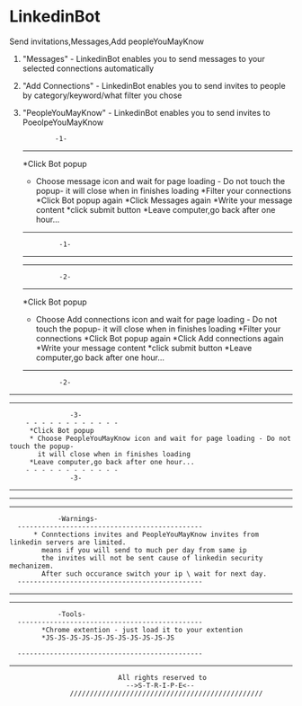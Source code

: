 # LinkedinBot
Send invitations,Messages,Add peopleYouMayKnow

1.   "Messages" - LinkedinBot enables you to send messages to your selected connections automatically
2.   "Add Connections"  - LinkedinBot enables you to send invites to people by category/keyword/what filter you chose
3.    "PeopleYouMayKnow" - LinkedinBot enables you to send invites to PoeolpeYouMayKnow

                  -1-
        - - - - - - - - - - - - 
         *Click Bot popup
         * Choose message icon and wait for page loading - Do not touch the popup-
           it will close when in finishes loading
         *Filter your connections
         *Click Bot popup again
         *Click Messages again
         *Write your message content
         *click submit button
         *Leave computer,go back after one hour...
        - - - - - - - - - - - - 
                   -1-
        - - - - - - - - - - - - 


        - - - - - - - - - - - - 

                   -2-
        - - - - - - - - - - - - 
         *Click Bot popup
         * Choose Add connections icon and wait for page loading - Do not touch the popup-
           it will close when in finishes loading
         *Filter your connections
         *Click Bot popup again
         *Click Add connections again
         *Write your message content
         *click submit button
         *Leave computer,go back after one hour...
        - - - - - - - - - - - - 
                   -2-
 ----------------------------------------------
 ----------------------------------------------
                   -3-
        - - - - - - - - - - - - 
         *Click Bot popup
         * Choose PeopleYouMayKnow icon and wait for page loading - Do not touch the popup-
           it will close when in finishes loading
         *Leave computer,go back after one hour...
        - - - - - - - - - - - - 
                   -3-
 ----------------------------------------------
 ----------------------------------------------
 
 
--------------------------------------------------------------------------------------------
                -Warnings-
      ----------------------------------------------
          * Conntections invites and PeopleYouMayKnow invites from linkedin servers are limited.
            means if you will send to much per day from same ip
            the invites will not be sent cause of linkedin security mechanizem.
            After such occurance switch your ip \ wait for next day.
      ----------------------------------------------
--------------------------------------------------------------------------------------------
--------------------------------------------------------------------------------------------
                -Tools-
      ----------------------------------------------
            *Chrome extention - just load it to your extention  
            *JS-JS-JS-JS-JS-JS-JS-JS-JS-JS-JS
            
      ----------------------------------------------
--------------------------------------------------------------------------------------------


                               All rights reserved to
                                 -->S-T-R-I-P-E<--  
                   ////////////////////////////////////////////////

        
        
  
